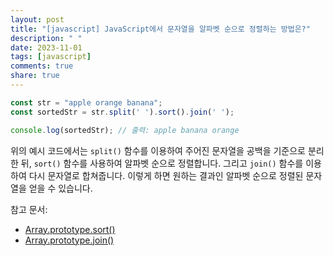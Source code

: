 ```yaml
---
layout: post
title: "[javascript] JavaScript에서 문자열을 알파벳 순으로 정렬하는 방법은?"
description: " "
date: 2023-11-01
tags: [javascript]
comments: true
share: true
---
```


```javascript
const str = "apple orange banana";
const sortedStr = str.split(' ').sort().join(' ');

console.log(sortedStr); // 출력: apple banana orange
```

위의 예시 코드에서는 `split()` 함수를 이용하여 주어진 문자열을 공백을 기준으로 분리한 뒤, `sort()` 함수를 사용하여 알파벳 순으로 정렬합니다. 그리고 `join()` 함수를 이용하여 다시 문자열로 합쳐줍니다. 이렇게 하면 원하는 결과인 알파벳 순으로 정렬된 문자열을 얻을 수 있습니다.

참고 문서:
- [Array.prototype.sort()](https://developer.mozilla.org/ko/docs/Web/JavaScript/Reference/Global_Objects/Array/sort)
- [Array.prototype.join()](https://developer.mozilla.org/ko/docs/Web/JavaScript/Reference/Global_Objects/Array/join)
